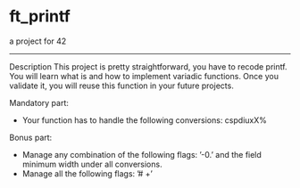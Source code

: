 # ft_printf

a project for 42

---

Description
This project is pretty straightforward, you have to recode printf. You will learn what is and how to implement variadic functions. Once you validate it, you will reuse this function in your future projects.

Mandatory part: 
- Your function has to handle the following conversions: cspdiuxX%

Bonus part: 
- Manage any combination of the following flags: ’-0.’ and the field minimum width under all conversions.
- Manage all the following flags: ’# +’
